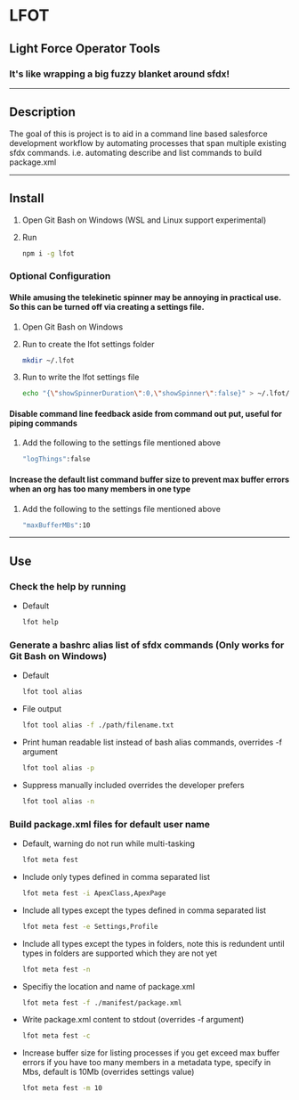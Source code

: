 # LFOT

## Light Force Operator Tools

### It's like wrapping a big fuzzy blanket around sfdx!
___


## Description

The goal of this is project is to aid in a command line based salesforce development workflow by automating processes that span multiple existing sfdx commands. i.e. automating describe and list commands to build package.xml

___

## Install

1. Open Git Bash on Windows (WSL and Linux support experimental)
1. Run

    ```bash
    npm i -g lfot
    ```

### Optional Configuration

#### While amusing the telekinetic spinner may be annoying in practical use. So this can be turned off via creating a settings file.

1. Open Git Bash on Windows
1. Run to create the lfot settings folder

    ```bash
    mkdir ~/.lfot
    ```

1. Run to write the lfot settings file

    ```bash
    echo "{\"showSpinnerDuration\":0,\"showSpinner\":false}" > ~/.lfot/settings.json
    ```

#### Disable command line feedback aside from command out put, useful for piping commands

1. Add the following to the settings file mentioned above

    ```bash
    "logThings":false
    ```

#### Increase the default list command buffer size to prevent max buffer errors when an org has too many members in one type

1. Add the following to the settings file mentioned above

    ```bash
    "maxBufferMBs":10
    ```


___



## Use

### Check the help by running

  - Default

      ```bash
      lfot help
      ```

### Generate a bashrc alias list of sfdx commands (Only works for Git Bash on Windows)

  - Default

      ```bash
      lfot tool alias
      ```

  - File output

      ```bash
      lfot tool alias -f ./path/filename.txt
      ```

  - Print human readable list instead of bash alias commands, overrides -f argument

      ```bash
      lfot tool alias -p
      ```

  - Suppress manually included overrides the developer prefers 

      ```bash
      lfot tool alias -n
      ```

### Build package.xml files for default user name

  - Default, warning do not run while multi-tasking

      ```bash
      lfot meta fest
      ```

  - Include only types defined in comma separated list

      ```bash
      lfot meta fest -i ApexClass,ApexPage
      ```

  - Include all types except the types defined in comma separated list

      ```bash
      lfot meta fest -e Settings,Profile
      ```

  - Include all types except the types in folders, note this is redundent until types in folders are supported which they are not yet

      ```bash
      lfot meta fest -n
      ```

  - Specifiy the location and name of package.xml

      ```bash
      lfot meta fest -f ./manifest/package.xml
      ```

  - Write package.xml content to stdout (overrides -f argument)

      ```bash
      lfot meta fest -c
      ```

  - Increase buffer size for listing processes if you get exceed max buffer errors if you have too many members in a metadata type, specify in Mbs, default is 10Mb (overrides settings value)

      ```bash
      lfot meta fest -m 10
      ```



